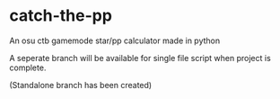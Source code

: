 # catch-the-pp
An osu ctb gamemode star/pp calculator made in python

A seperate branch will be available for single file script when project is complete.

(Standalone branch has been created)
